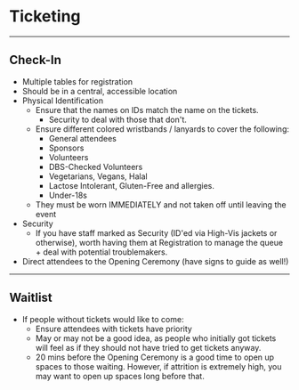 # Ticketing

---
Check-In
---

- Multiple tables for registration
- Should be in a central, accessible location
- Physical Identification
	- Ensure that the names on IDs match the name on the tickets.
		- Security to deal with those that don't.	
	- Ensure different colored wristbands / lanyards to cover the following:
		- General attendees
		- Sponsors
		- Volunteers
		- DBS-Checked Volunteers
		- Vegetarians, Vegans, Halal
		- Lactose Intolerant, Gluten-Free and allergies.
		- Under-18s
	- They must be worn IMMEDIATELY and not taken off until leaving the event
- Security
	- If you have staff marked as Security (ID'ed via High-Vis jackets or otherwise), worth having them at Registration to manage the queue + deal with potential troublemakers.
- Direct attendees to the Opening Ceremony (have signs to guide as well!)


---
Waitlist
---

- If people without tickets would like to come:
	- Ensure attendees with tickets have priority
	- May or may not be a good idea, as people who initially got tickets will feel as if they should not have tried to get tickets anyway.
	- 20 mins before the Opening Ceremony is a good time to open up spaces to those waiting.  However, if attrition is extremely high, you may want to open up spaces long before that.